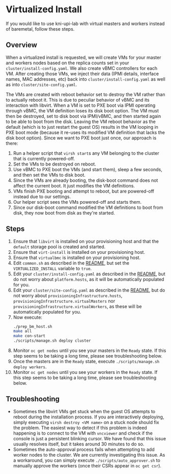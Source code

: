 # Virtualized Install

If you would like to use kni-upi-lab with virtual masters and workers instead of baremetal, follow these steps.

## Overview

When a virtualized install is requested, we will create VMs for your master and workers nodes based on the replica counts set in your `cluster/install-config.yaml`.  We also create vBMC controllers for each VM.  After creating those VMs, we inject their data (IPMI details, interface names, MAC addresses, etc) back into `cluster/install-config.yaml` as well as into `cluster/site-config.yaml`.  

The VMs are created with reboot behavior set to destroy the VM rather than to actually reboot it.  This is due to peculiar behavior of vBMC and its interaction with libvirt.  When a VM is set to PXE boot via IPMI operating through vBMC, the VM definition loses its disk boot option.  The VM must then be destroyed, set to disk boot via IPMI/vBMC, and then started again to be able to boot from the disk.  Leaving the VM reboot behavior as the default (which is to just restart the guest OS) results in the VM looping in PXE boot mode (because it re-uses its modified VM definition that lacks the disk boot option).  Since we want to PXE boot just once, our approach is there:

1. Run a helper script that `virsh start`s any VM belonging to the cluster that is currently powered-off.
2. Set the VMs to be destroyed on reboot. 
3. Use vBMC to PXE boot the VMs (and start them), sleep a few seconds, and then set the VMs to disk boot.
4. Since the VMs are already booting, the disk-boot command does not affect the current boot.  It just modifies the VM definitions.
5. VMs finish PXE booting and attempt to reboot, but are powered-off instead due to our settings.
6. Our helper script sees the VMs powered-off and starts them.
7. Since our disk-boot command modified the VM definitions to boot from disk, they now boot from disk as they're started.

## Steps

1. Ensure that `libvirt` is installed on your provisioning host and that the `default` storage pool is created and started.
2. Ensure that `virt-install` is installed on your provisioning host.
3. Ensure that `virtualbmc` is installed on your provisioning host.
4. Edit `common.sh` as described in the [README](https://github.com/redhat-nfvpe/kni-upi-lab/blob/master/README.md), but set the `VIRTUALIZED_INSTALL` variable to `true`.
5. Edit your `cluster/install-config.yaml` as described in the [README](https://github.com/redhat-nfvpe/kni-upi-lab/blob/master/README.md), but do not worry about `platform.hosts`, as it will be automatically populated for you.
6. Edit your `cluster/site-config.yaml` as described in the [README](https://github.com/redhat-nfvpe/kni-upi-lab/blob/master/README.md), but do not worry about `provisioningInfrastructure.hosts`, `provisioningInfrastructure.virtualMasters` nor `provisioningInfrastructure.virtualWorkers`, as these will be automatically populated for you.
7. Now execute:
    ~~~sh
    ./prep_bm_host.sh
    make all
    make con-start
    ./scripts/manage.sh deploy cluster
    ~~~
8. Monitor `oc get nodes` until you see your masters in the `Ready` state.  If this step seems to be taking a long time, please see troubleshooting below.
9. Once the masters are in the `Ready` state, execute `./scripts/manage.sh deploy workers`.
10. Monitor `oc get nodes` until you see your workers in the `Ready` state.  If this step seems to be taking a long time, please see troubleshooting below.

## Troubleshooting

* Sometimes the libvirt VMs get stuck when the guest OS attempts to reboot during the installation process.  If you are interactively deploying, simply executing `virsh destroy <VM name>` on a stuck node should fix the problem.  The easiest way to detect if this problem is indeed happening is to connect to the VM with `vncviewer` and check if the console is just a persistent blinking cursor.  We have found that this issue usually resolves itself, but it takes around 30 minutes to do so.
* Sometimes the auto-approval process fails when attempting to add worker nodes to the cluster.  We are currently investigating this issue.  As a workaround, you can simply execute `./scripts/auto_approver.sh` to manually approve the workers (once their CSRs appear in `oc get csr`).